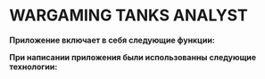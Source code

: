 # WARGAMING TANKS ANALYST
 
**Приложение включает в себя следующие функции:**


**При написании приложения были использованны следующие технологии:**






